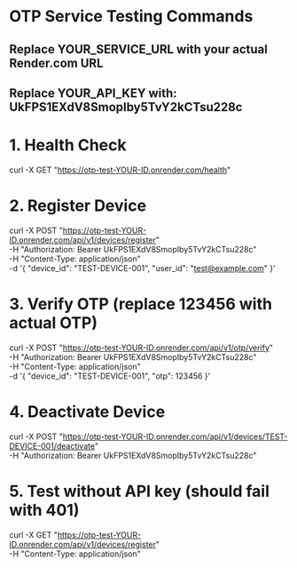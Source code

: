 # OTP Service Testing Commands

## Replace YOUR_SERVICE_URL with your actual Render.com URL
## Replace YOUR_API_KEY with: UkFPS1EXdV8SmopIby5TvY2kCTsu228c

# 1. Health Check
curl -X GET "https://otp-test-YOUR-ID.onrender.com/health"

# 2. Register Device
curl -X POST "https://otp-test-YOUR-ID.onrender.com/api/v1/devices/register" \
  -H "Authorization: Bearer UkFPS1EXdV8SmopIby5TvY2kCTsu228c" \
  -H "Content-Type: application/json" \
  -d '{
    "device_id": "TEST-DEVICE-001",
    "user_id": "test@example.com"
  }'

# 3. Verify OTP (replace 123456 with actual OTP)
curl -X POST "https://otp-test-YOUR-ID.onrender.com/api/v1/otp/verify" \
  -H "Authorization: Bearer UkFPS1EXdV8SmopIby5TvY2kCTsu228c" \
  -H "Content-Type: application/json" \
  -d '{
    "device_id": "TEST-DEVICE-001",
    "otp": 123456
  }'

# 4. Deactivate Device
curl -X POST "https://otp-test-YOUR-ID.onrender.com/api/v1/devices/TEST-DEVICE-001/deactivate" \
  -H "Authorization: Bearer UkFPS1EXdV8SmopIby5TvY2kCTsu228c"

# 5. Test without API key (should fail with 401)
curl -X GET "https://otp-test-YOUR-ID.onrender.com/api/v1/devices/register" \
  -H "Content-Type: application/json"
